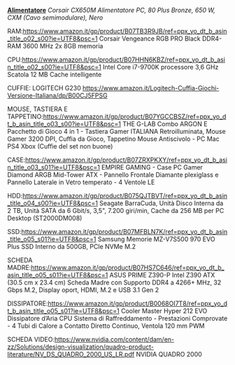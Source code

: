 
**[Alimentatore](https://www.amazon.it/gp/product/B019NWQSOC/ref=ppx_yo_dt_b_asin_title_o01_s00?ie=UTF8&psc=1 "Alimentatore")**
*Corsair CX650M Alimentatore PC, 80 Plus Bronze, 650 W, CXM (Cavo semimodulare), Nero*


RAM:https://www.amazon.it/gp/product/B07TB3R9JB/ref=ppx_yo_dt_b_asin_title_o02_s00?ie=UTF8&psc=1
Corsair Vengeance RGB PRO Black DDR4-RAM 3600 MHz 2x 8GB memoria

CPU:https://www.amazon.it/gp/product/B07HHN6KBZ/ref=ppx_yo_dt_b_asin_title_o02_s00?ie=UTF8&psc=1
Intel Core i7-9700K processore 3,6 GHz Scatola 12 MB Cache intelligente

CUFFIE: LOGITECH G230
https://www.amazon.it/Logitech-Cuffia-Giochi-Versione-Italiana/dp/B00CJ5FPSG

MOUSE, TASTIERA E TAPPETINO:https://www.amazon.it/gp/product/B07YGCCBSZ/ref=ppx_yo_dt_b_asin_title_o03_s00?ie=UTF8&psc=1
THE G-LAB Combo ARGON E Pacchetto di Gioco 4 in 1 - Tastiera Gamer ITALIANA Retroilluminata, Mouse Gamer 3200 DPI, 
Cuffia da Gioco, Tappetino Mouse Antiscivolo - PC Mac PS4 Xbox
(Cuffie del set non buone)

CASE:https://www.amazon.it/gp/product/B07ZRXPKXY/ref=ppx_yo_dt_b_asin_title_o03_s01?ie=UTF8&psc=1
EMPIRE GAMING - Case PC Gamer Diamond ARGB Mid-Tower ATX - Pannello Frontale Diamante plexiglass e 
Pannello Laterale in Vetro temperato - 4 Ventole LE

HDD:https://www.amazon.it/gp/product/B075QJTBVT/ref=ppx_yo_dt_b_asin_title_o04_s00?ie=UTF8&psc=1
Seagate BarraCuda, Unità Disco Interna da 2 TB, Unità SATA da 6 Gbit/s, 3,5", 7.200 giri/min, 
Cache da 256 MB per PC Desktop (ST2000DM008)

SSD:https://www.amazon.it/gp/product/B07MFBLN7K/ref=ppx_yo_dt_b_asin_title_o05_s01?ie=UTF8&psc=1
Samsung Memorie MZ-V7S500 970 EVO Plus SSD Interno da 500GB, PCle NVMe M.2

SCHEDA MADRE:https://www.amazon.it/gp/product/B07HS7C646/ref=ppx_yo_dt_b_asin_title_o05_s01?ie=UTF8&psc=1
ASUS PRIME Z390-P Intel Z390 ATX (30.5 cm x 23.4 cm) Scheda Madre con Supporto DDR4 a 4266+ MHz, 
32 Gbps M.2, Display oport, HDMI, M.2 e USB 3.1 Gen 2

DISSIPATORE:https://www.amazon.it/gp/product/B0068OI7T8/ref=ppx_yo_dt_b_asin_title_o05_s01?ie=UTF8&psc=1
Cooler Master Hyper 212 EVO Dissipatore d’Aria CPU Sistema di Raffreddamento - Prestazioni Comprovate - 
4 Tubi di Calore a Contatto Diretto Continuo, Ventola 120 mm PWM

SCHEDA VIDEO:https://www.nvidia.com/content/dam/en-zz/Solutions/design-visualization/quadro-product-literature/NV_DS_QUADRO_2000_US_LR.pdf
NVIDIA QUADRO 2000
